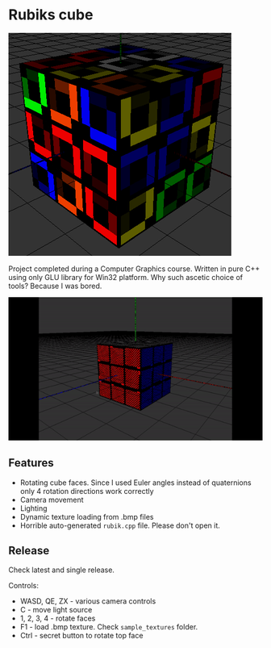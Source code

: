 # Rubiks cube

![Title cube](img/title_cube.png?raw=true "Title cube")

Project completed during a Computer Graphics course. Written in pure C++ using only GLU library for Win32 platform. Why such ascetic choice of tools? Because I was bored.

![Title cube gif](img/title_cube.gif?raw=true "Title cube gif")

## Features

- Rotating cube faces. Since I used Euler angles instead of quaternions only 4 rotation directions work correctly
- Camera movement
- Lighting
- Dynamic texture loading from .bmp files
- Horrible auto-generated `rubik.cpp` file. Please don't open it.

## Release

Check latest and single release.

Controls:

- WASD, QE, ZX - various camera controls
- C - move light source
- 1, 2, 3, 4 - rotate faces
- F1 - load .bmp texture. Check `sample_textures` folder.
- Ctrl - secret button to rotate top face